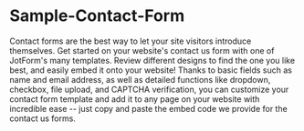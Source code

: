 # Sample-Contact-Form
Contact forms are the best way to let your site visitors introduce themselves. Get started on your website's contact us form with one of JotForm's many templates. 
Review different designs to find the one you like best, and easily embed it onto your website! Thanks to basic fields such as name and email address, as well as detailed functions like dropdown, checkbox, file upload, and CAPTCHA verification, you can customize your contact form template and add it to any page on your website with incredible ease -- just copy and paste the embed code we provide for the contact us forms. 


